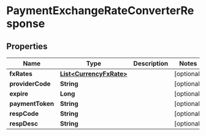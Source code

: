 

# PaymentExchangeRateConverterResponse


## Properties

| Name | Type | Description | Notes |
|------------ | ------------- | ------------- | -------------|
|**fxRates** | [**List&lt;CurrencyFxRate&gt;**](CurrencyFxRate.md) |  |  [optional] |
|**providerCode** | **String** |  |  [optional] |
|**expire** | **Long** |  |  [optional] |
|**paymentToken** | **String** |  |  [optional] |
|**respCode** | **String** |  |  [optional] |
|**respDesc** | **String** |  |  [optional] |



